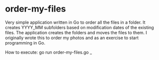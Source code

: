 order-my-files
==============

Very simple application written in Go to order all the files in a folder. It creates YYYY_MM subfolders based on modification dates of the existing files. The application creates the folders and moves the files to them. I originally wrote this to order my photos and as an exercise to start programming in Go.

How to execute: go run order-my-files.go <absolute path>_ 

